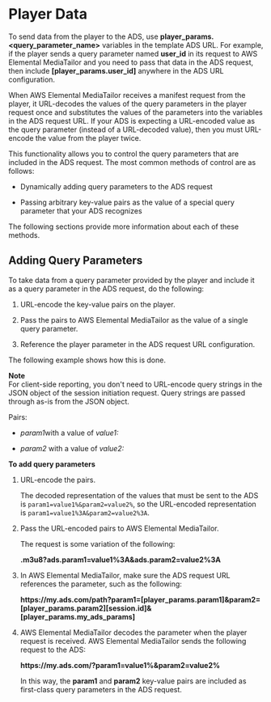 # Player Data<a name="variables-player"></a>

To send data from the player to the ADS, use **player\_params\.<query\_parameter\_name>** variables in the template ADS URL\. For example, if the player sends a query parameter named **user\_id** in its request to AWS Elemental MediaTailor and you need to pass that data in the ADS request, then include **\[player\_params\.user\_id\]** anywhere in the ADS URL configuration\. 

When AWS Elemental MediaTailor receives a manifest request from the player, it URL\-decodes the values of the query parameters in the player request once and substitutes the values of the parameters into the variables in the ADS request URL\. If your ADS is expecting a URL\-encoded value as the query parameter \(instead of a URL\-decoded value\), then you must URL\-encode the value from the player twice\.

This functionality allows you to control the query parameters that are included in the ADS request\. The most common methods of control are as follows:

+ Dynamically adding query parameters to the ADS request

+ Passing arbitrary key\-value pairs as the value of a special query parameter that your ADS recognizes

The following sections provide more information about each of these methods\.

## Adding Query Parameters<a name="adding-query-params"></a>

To take data from a query parameter provided by the player and include it as a query parameter in the ADS request, do the following:

1. URL\-encode the key\-value pairs on the player\.

1. Pass the pairs to AWS Elemental MediaTailor as the value of a single query parameter\.

1. Reference the player parameter in the ADS request URL configuration\.

The following example shows how this is done\.

**Note**  
For client\-side reporting, you don't need to URL\-encode query strings in the JSON object of the session initiation request\. Query strings are passed through as\-is from the JSON object\.

Pairs:

+ *param1*with a value of *value1:*

+ *param2* with a value of *value2:*

**To add query parameters**

1. URL\-encode the pairs\.

   The decoded representation of the values that must be sent to the ADS is `param1=value1%&param2=value2%`, so the URL\-encoded representation is `param1=value1%3A&param2=value2%3A`\.

1. Pass the URL\-encoded pairs to AWS Elemental MediaTailor\.

   The request is some variation of the following:

   **<masterAssetID>\.m3u8?ads\.param1=value1%3A&ads\.param2=value2%3A**

1. In AWS Elemental MediaTailor, make sure the ADS request URL references the parameter, such as the following:

   **https://my\.ads\.com/path?param1=\[player\_params\.param1\]&param2=\[player\_params\.param2\]\[session\.id\]&\[player\_params\.my\_ads\_params\]**

1. AWS Elemental MediaTailor decodes the parameter when the player request is received\. AWS Elemental MediaTailor sends the following request to the ADS:

   **https://my\.ads\.com/<path>?param1=value1%&param2=value2%**

   In this way, the **param1** and **param2** key\-value pairs are included as first\-class query parameters in the ADS request\.